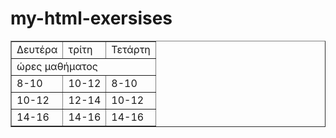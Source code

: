 # my-html-exersises

<table border ="1">
<tr><td>Δευτέρα</td><td>τρίτη</td><td>Τετάρτη</td></tr>


<tr><td colspan="3">ώρες μαθήματος</td></tr>
<tr><td>8-10</td><td>10-12</td><td>8-10</td></tr>
<tr><td>10-12</td><td>12-14</td><td>10-12</td></tr>
<tr><td>14-16</td><td>14-16</td><td>14-16</td></tr

</table>
